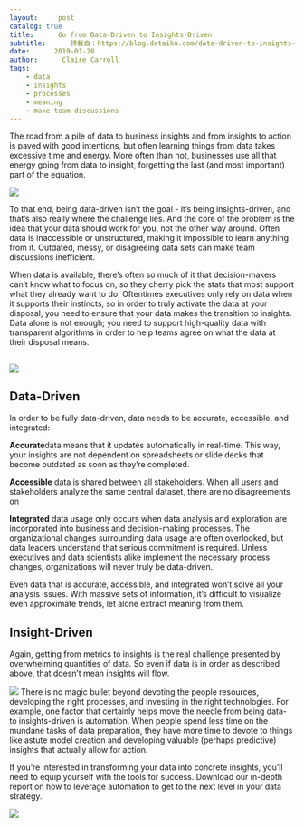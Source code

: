 ```yaml
---
layout:     post
catalog: true
title:      Go from Data-Driven to Insights-Driven
subtitle:      转载自：https://blog.dataiku.com/data-driven-to-insights-driven
date:      2019-01-28
author:      Claire Carroll
tags:
    - data
    - insights
    - processes
    - meaning
    - make team discussions
---
```


The road from a pile of data to business insights and from insights to action is paved with good intentions, but often learning things from data takes excessive time and energy. More often than not, businesses use all that energy going from data to insight, forgetting the last (and most important) part of the equation.



![](https://blog.dataiku.com/hs-fs/hubfs/justin-lawrence-154064-unsplash.jpg?width=5000&name=justin-lawrence-154064-unsplash.jpg)


To that end, being data-driven isn’t the goal - it’s being insights-driven, and that’s also really where the challenge lies. And the core of the problem is the idea that your data should work for you, not the other way around. Often data is inaccessible or unstructured, making it impossible to learn anything from it. Outdated, messy, or disagreeing data sets can make team discussions inefficient.

When data is available, there’s often so much of it that decision-makers can’t know what to focus on, so they cherry pick the stats that most support what they already want to do. Oftentimes executives only rely on data when it supports their instincts, so in order to truly activate the data at your disposal, you need to ensure that your data makes the transition to insights. Data alone is not enough; you need to support high-quality data with transparent algorithms in order to help teams agree on what the data at their disposal means.

## ![](https://blog.dataiku.com/hs-fs/hubfs/Data%20-_%20Insight%20-_%20Action.jpg?width=600&name=Data%20-_%20Insight%20-_%20Action.jpg)


## Data-Driven

In order to be fully data-driven, data needs to be accurate, accessible, and integrated:

**Accurate**data means that it updates automatically in real-time. This way, your insights are not dependent on spreadsheets or slide decks that become outdated as soon as they’re completed.

**Accessible** data is shared between all stakeholders. When all users and stakeholders analyze the same central dataset, there are no disagreements on

**Integrated** data usage only occurs when data analysis and exploration are incorporated into business and decision-making processes. The organizational changes surrounding data usage are often overlooked, but data leaders understand that serious commitment is required. Unless executives and data scientists alike implement the necessary process changes, organizations will never truly be data-driven.

Even data that is accurate, accessible, and integrated won’t solve all your analysis issues. With massive sets of information, it’s difficult to visualize even approximate trends, let alone extract meaning from them.

## Insight-Driven

Again, getting from metrics to insights is the real challenge presented by overwhelming quantities of data. So even if data is in order as described above, that doesn’t mean insights will flow.

![](https://blog.dataiku.com/hs-fs/hubfs/rawpixel-760037-unsplash.jpg?width=200&name=rawpixel-760037-unsplash.jpg)
There is no magic bullet beyond devoting the people resources, developing the right processes, and investing in the right technologies. For example, one factor that certainly helps move the needle from being data- to insights-driven is automation. When people spend less time on the mundane tasks of data preparation, they have more time to devote to things like astute model creation and developing valuable (perhaps predictive) insights that actually allow for action.

If you’re interested in transforming your data into concrete insights, you’ll need to equip yourself with the tools for success. Download our in-depth report on how to leverage automation to get to the next level in your data strategy.

![](https://blog.dataiku.com/hs/cta/cta/default/2123903/6025641d-d0d3-4d84-91bc-5787baac8a77.png)

